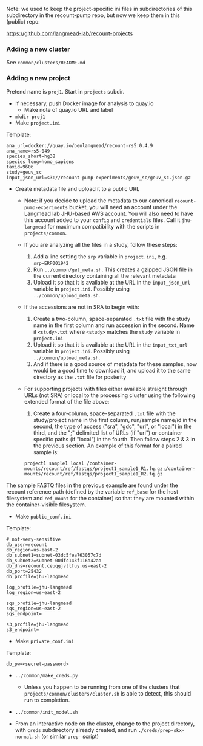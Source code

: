 Note: we used to keep the project-specific ini files in subdirectories of this subdirectory in the recount-pump repo, but now we keep them in this (public) repo:

https://github.com/langmead-lab/recount-projects

### Adding a new cluster

See `common/clusters/README.md`

### Adding a new project

Pretend name is `proj1`.  Start in `projects` subdir.

* If necessary, push Docker image for analysis to quay.io
    * Make note of quay.io URL and label
* `mkdir proj1`
* Make `project.ini`

Template:

```
ana_url=docker://quay.io/benlangmead/recount-rs5:0.4.9
ana_name=rs5-049
species_short=hg38
species_long=homo_sapiens
taxid=9606
study=geuv_sc
input_json_url=s3://recount-pump-experiments/geuv_sc/geuv_sc.json.gz
```

* Create metadata file and upload it to a public URL
    * Note: if you decide to upload the metadata to our canonical `recount-pump-experiments` bucket, you will need an account under the Langmead lab JHU-based AWS account.  You will also need to have this account added to your `config` and `credentials` files.  Call it `jhu-langmead` for maximum compatibility with the scripts in `projects/common`.
    * If you are analyzing all the files in a study, follow these steps:
        1. Add a line setting the `srp` variable in `project.ini`, e.g. `srp=ERP001942`
        2. Run `../common/get_meta.sh`.  This creates a gzipped JSON file in the current directory containing all the relevant metadata
        3. Upload it so that it is available at the URL in the `input_json_url` variable in `project.ini`.  Possibly using `../common/upload_meta.sh`.
    * If the accessions are not in SRA to begin with:
        1. Create a two-column, space-separated `.txt` file with the study name in the first column and run accession in the second.  Name it `<study>.txt` where `<study>` matches the `study` variable in `project.ini`
        2. Upload it so that it is available at the URL in the `input_txt_url` variable in `project.ini`.  Possibly using `../common/upload_meta.sh`.
        3. And if there is a good source of metadata for these samples, now would be a good time to download it, and upload it to the same directory as the `.txt` file for posterity
    * For supporting projects with files either available straight through URLs (not SRA) or local to the processing cluster using the following extended format of the file above:
         1. Create a four-column, space-separated `.txt` file with the study/project name in the first column, run/sample name/id in the second, the type of access ("sra", "gdc", "url", or "local") in the third, and the ";" delimited list of URLs (if "url") or container specific paths (if "local") in the fourth.  Then follow steps 2 & 3 in the previous section.  An example of this format for a paired sample is:
         
         ```project1 sample1 local /container-mounts/recount/ref/fastqs/project1_sample1_R1.fq.gz;/container-mounts/recount/ref/fastqs/project1_sample1_R2.fq.gz```
         
The sample FASTQ files in the previous example are found under the recount reference path (defined by the variable `ref_base` for the host filesystem and `ref_mount` for the container) so that they are mounted within the container-visible filesystem.


* Make `public_conf.ini`

Template:

```
# not-very-sensitive 
db_user=recount
db_region=us-east-2
db_subnet1=subnet-03dc5fea763057c7d
db_subnet2=subnet-00dfc143f116a42aa
db_dns=recount.ceuqgjvllfuy.us-east-2
db_port=25432
db_profile=jhu-langmead

log_profile=jhu-langmead
log_region=us-east-2

sqs_profile=jhu-langmead
sqs_region=us-east-2
sqs_endpoint=

s3_profile=jhu-langmead
s3_endpoint=
```

* Make `private_conf.ini`

Template:

``` 
db_pw=<secret-password>
```

* `../common/make_creds.py`
    * Unless you happen to be running from one of the clusters that `projects/common/clusters/cluster.sh` is able to detect, this should run to completion.

* `../common/init_model.sh`

* From an interactive node on the cluster, change to the project directory, with `creds` subdirectory already created, and run `./creds/prep-skx-normal.sh` (or similar `prep-` script)